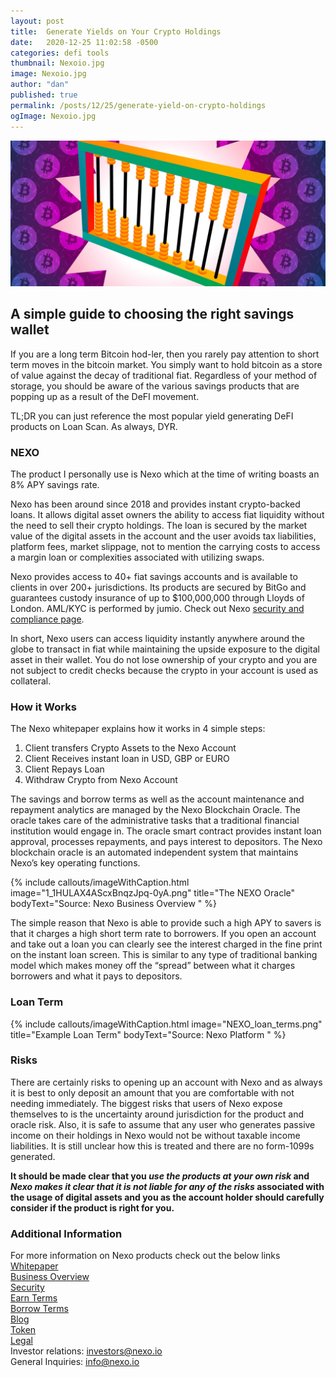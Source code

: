 ```yaml
---
layout: post
title:  Generate Yields on Your Crypto Holdings
date:   2020-12-25 11:02:58 -0500
categories: defi tools
thumbnail: Nexoio.jpg
image: Nexoio.jpg
author: "dan"
published: true
permalink: /posts/12/25/generate-yield-on-crypto-holdings
ogImage: Nexoio.jpg 
---
```

<img src="/assets/img/YieldFarmingAbacus.jpg">

## A simple guide to choosing the right savings wallet

If you are a long term Bitcoin hod-ler, then you rarely pay attention to short term moves in the bitcoin market. You simply want to hold bitcoin as a store of value against the decay of traditional fiat. Regardless of your method of storage, you should be aware of the various savings products that are popping up as a result of the DeFI movement.

TL;DR you can just reference the most popular yield generating DeFI products on Loan Scan. As always, DYR.

### NEXO

The product I personally use is Nexo which at the time of writing boasts an 8% APY savings rate.

Nexo has been around since 2018 and provides instant crypto-backed loans. It allows digital asset owners the ability to access fiat liquidity without the need to sell their crypto holdings. The loan is secured by the market value of the digital assets in the account and the user avoids tax liabilities, platform fees, market slippage, not to mention the carrying costs to access a margin loan or complexities associated with utilizing swaps.

Nexo provides access to 40+ fiat savings accounts and is available to clients in over 200+ jurisdictions. Its products are secured by BitGo and guarantees custody insurance of up to $100,000,000 through Lloyds of London. AML/KYC is performed by jumio. Check out Nexo <a href="https://nexo.io/security" target="_blank">security and compliance page</a>.

In short, Nexo users can access liquidity instantly anywhere around the globe to transact in fiat while maintaining the upside exposure to the digital asset in their wallet. You do not lose ownership of your crypto and you are not subject to credit checks because the crypto in your account is used as collateral.

### How it Works

The Nexo whitepaper explains how it works in 4 simple steps:

1. Client transfers Crypto Assets to the Nexo Account
2. Client Receives instant loan in USD, GBP or EURO
3. Client Repays Loan
4. Withdraw Crypto from Nexo Account

The savings and borrow terms as well as the account maintenance and repayment analytics are managed by the Nexo Blockchain Oracle. The oracle takes care of the administrative tasks that a traditional financial institution would engage in. The oracle smart contract provides instant loan approval, processes repayments, and pays interest to depositors.
The Nexo blockchain oracle is an automated independent system that maintains Nexo’s key operating functions.

{% include callouts/imageWithCaption.html
	image="1_1HULAX4AScxBnqzJpq-0yA.png"
	title="The NEXO Oracle"
	bodyText="Source: Nexo Business Overview "
%}

The simple reason that Nexo is able to provide such a high APY to savers is that it charges a high short term rate to borrowers. If you open an account and take out a loan you can clearly see the interest charged in the fine print on the instant loan screen. This is similar to any type of traditional banking model which makes money off the “spread” between what it charges borrowers and what it pays to depositors.

### Loan Term
{% include callouts/imageWithCaption.html
	image="NEXO_loan_terms.png"
	title="Example Loan Term"
	bodyText="Source: Nexo Platform "
%}

### Risks

There are certainly risks to opening up an account with Nexo and as always it is best to only deposit an amount that you are comfortable with not needing immediately.
The biggest risks that users of Nexo expose themselves to is the uncertainty around jurisdiction for the product and oracle risk. Also, it is safe to assume that any user who generates passive income on their holdings in Nexo would not be without taxable income liabilities. It is still unclear how this is treated and there are no form-1099s generated.

**It should be made clear that you *use the products at your own risk* and *Nexo makes it clear that it is not liable for any of the risks* associated with the usage of digital assets and you as the account holder should carefully consider if the product is right for you.**

### Additional Information

For more information on Nexo products check out the below links
<br>
[Whitepaper](https://nexo.io/assets/downloads/Nexo-Whitepaper.pdf)
<br>
[Business Overview](https://nexo.io/assets/downloads/Business-Overview.pdf)
<br>
[Security](https://nexo.io/security)
<br>
[Earn Terms](https://nexo.io/earn-crypto)
<br>
[Borrow Terms](https://nexo.io/borrow)
<br>
[Blog](https://nexo.io/blog)
<br>
[Token](https://nexo.io/assets/downloads/NEXO-Token-Terms.pdf)
<br>
[Legal](https://nexo.io/terms-and-conditions)
<br>
Investor relations: investors@nexo.io
<br>
General Inquiries: info@nexo.io

